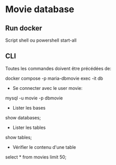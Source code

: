 # Movie database

## Run docker

Script shell ou powershell start-all

## CLI
Toutes les commandes doivent être précédées de:

docker compose -p maria-dbmovie exec -it db

- Se connecter avec le user movie:

mysql -u movie -p dbmovie

- Lister les bases

show databases;

- Lister les tables

show tables;

- Vérifier le contenu d'une table

select * from movies limit 50;